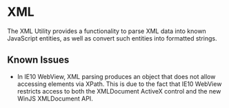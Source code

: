 XML
========

The XML Utility provides a functionality to parse XML data into known
JavaScript entities, as well as convert such entities into formatted strings.

Known Issues
------------
   * In IE10 WebView, XML parsing produces an object that does not allow accessing elements via XPath.
     This is due to the fact that IE10 WebView restricts access to both the XMLDocument ActiveX control 
     and the new WinJS XMLDocument API.
